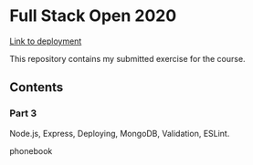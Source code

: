 # Full Stack Open 2020

[Link to deployment](https://lit-wildwood-94326.herokuapp.com/)

This repository contains my submitted exercise for the course.

## Contents

### Part 3

Node.js, Express, Deploying, MongoDB, Validation, ESLint.

phonebook
